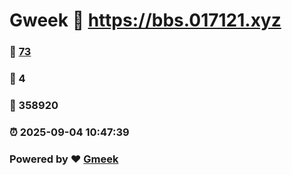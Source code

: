 # Gweek :link: https://bbs.017121.xyz 
### :page_facing_up: [73](https://bbs.017121.xyz/tag.html) 
### :speech_balloon: 4 
### :hibiscus: 358920 
### :alarm_clock: 2025-09-04 10:47:39 
### Powered by :heart: [Gmeek](https://github.com/Meekdai/Gmeek)
